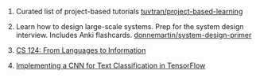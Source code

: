 1. Curated list of project-based tutorials [tuvtran/project-based-learning](https://github.com/tuvtran/project-based-learning)

2. Learn how to design large-scale systems. Prep for the system design interview. Includes Anki flashcards. [donnemartin/system-design-primer](https://github.com/donnemartin/system-design-primer)

3. [CS 124: From Languages to Information](https://web.stanford.edu/class/cs124/)

4. [Implementing a CNN for Text Classification in TensorFlow](http://www.wildml.com/2015/12/implementing-a-cnn-for-text-classification-in-tensorflow/)
